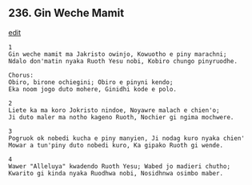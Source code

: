 
## 236.  Gin Weche Mamit
[edit](https://docs.google.com/document/d/1RVnxRUk%2DBUf2SouSAMV9jq7x2QI9Dd1m/edit?mode=html)



    1
    Gin weche mamit ma Jakristo owinjo, Kowuotho e piny marachni;
    Ndalo don'matin nyaka Ruoth Yesu nobi, Kobiro chungo pinyruodhe.

    Chorus:
    Obiro, birone ochiegini; Obiro e pinyni kendo;
    Eka noom jogo duto mohere, Ginidhi kode e polo.

    2
    Liete ka ma koro Jokristo nindoe, Noyawre malach e chien'o;
    Ji duto maler ma notho kageno Ruoth, Nochier gi ngima mochwere.

    3
    Pogruok ok nobedi kucha e piny manyien, Ji nodag kuro nyaka chien'
    Mowar a tun'piny duto nobedi kuro, Ka gipako Ruoth gi wende.

    4
    Wawer "Alleluya" kwadendo Ruoth Yesu; Wabed jo madieri chutho;
    Kwarito gi kinda nyaka Ruodhwa nobi, Nosidhnwa osimbo maber.


